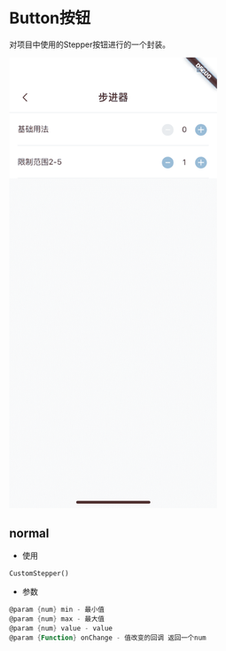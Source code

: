 <!--
 * @Author: meetqy
 * @since: 2019-09-02 15:23:17
 * @lastTime: 2019-09-05 13:21:20
 * @LastEditors: meetqy
 -->
# Button按钮

对项目中使用的Stepper按钮进行的一个封装。

<img src="./stepper.PNG" width="375"/>

## normal

- 使用

``` dart
CustomStepper()
```

- 参数

```dart
@param {num} min - 最小值
@param {num} max - 最大值
@param {num} value - value
@param {Function} onChange - 值改变的回调 返回一个num
```
